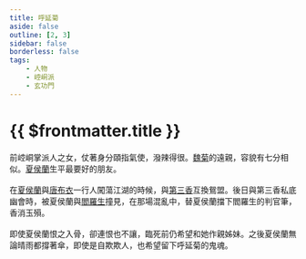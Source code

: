 ```yaml
---
title: 呼延菊
aside: false
outline: [2, 3]
sidebar: false
borderless: false
tags:
    - 人物
    - 崆峒派
    - 玄功門
---
```


# {{ $frontmatter.title }}

前崆峒掌派人之女，仗著身分頤指氣使，潑辣得很。[魏菊](girl7)的遠親，容貌有七分相似。[夏侯蘭](girl5)生平最要好的朋友。
<br><br>
在[夏侯蘭](girl5)與[唐布衣](brother1)一行人闖蕩江湖的時候，與[第三香](special820)互換鴛盟。後日與第三香私底幽會時，被夏侯蘭與[閻羅生](other2)撞見，在那場混亂中，替夏侯蘭擋下閻羅生的判官筆，香消玉殞。
<br><br>
即使夏侯蘭恨之入骨，卻連恨也不讓，臨死前仍希望和她作親姊妹。之後夏侯蘭無論晴雨都撐著傘，即使是自欺欺人，也希望留下呼延菊的鬼魂。